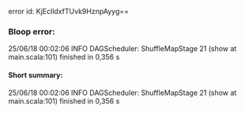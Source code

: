 error id: KjEcIldxfTUvk9HznpAyyg==
### Bloop error:

25/06/18 00:02:06 INFO DAGScheduler: ShuffleMapStage 21 (show at main.scala:101) finished in 0,356 s
#### Short summary: 

25/06/18 00:02:06 INFO DAGScheduler: ShuffleMapStage 21 (show at main.scala:101) finished in 0,356 s